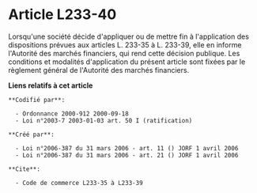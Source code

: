 # Article L233-40

Lorsqu'une société décide d'appliquer ou de mettre fin à l'application des dispositions prévues aux articles L. 233-35 à L.
233-39, elle en informe l'Autorité des marchés financiers, qui rend cette décision publique. Les conditions et modalités
d'application du présent article sont fixées par le règlement général de l'Autorité des marchés financiers.

**Liens relatifs à cet article**

	**Codifié par**:

	  - Ordonnance 2000-912 2000-09-18
	  - Loi n°2003-7 2003-01-03 art. 50 I (ratification)

	**Créé par**:

	  - Loi n°2006-387 du 31 mars 2006 - art. 11 () JORF 1 avril 2006
	  - Loi n°2006-387 du 31 mars 2006 - art. 21 () JORF 1 avril 2006

	**Cite**:

	  - Code de commerce L233-35 à L233-39
